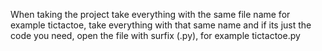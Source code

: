 When taking the project take everything with the same file name for example tictactoe, take everything with that same name and if its just the code you need, open the file with surfix (.py), for example tictactoe.py
